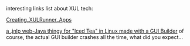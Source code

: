 interesting links list about XUL tech:

[Creating_XULRunner_Apps](https://developer.mozilla.org/en-US/docs/Archive/Mozilla/XULRunner/Creating_XULRunner_Apps_with_the_Mozilla_Build_System)

[a .jnlp web-Java thingy for "Iced Tea" in Linux made with a GUI Builder](http://guibuilder.de/guibuilder.jnlp) of course, the actual GUI builder crashes all the time, what did you expect...





